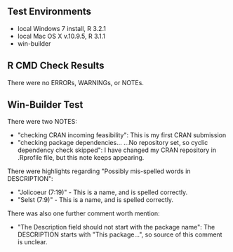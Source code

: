 ## Test Environments
* local Windows 7 install, R 3.2.1
* local Mac OS X v.10.9.5, R 3.1.1
* win-builder

## R CMD Check Results
There were no ERRORs, WARNINGs, or NOTEs.

## Win-Builder Test
There were two NOTES:

* "checking CRAN incoming feasibility": This is my first CRAN submission
* "checking package dependencies... ...No repository set, so cyclic dependency check skipped": I have changed my CRAN repository in .Rprofile file, but this note keeps appearing. 


There were highlights regarding "Possibly mis-spelled words in DESCRIPTION":

* "Jolicoeur (7:19)" - This is a name, and is spelled correctly.
* "Selst (7:9)" - This is a name, and is spelled correctly.

There was also one further comment worth mention:

* "The Description field should not start with the package name": The DESCRIPTION starts with "This package...", so source of this comment is unclear.
